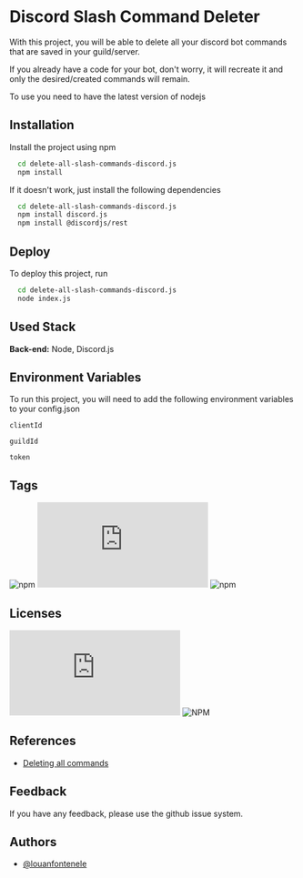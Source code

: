 
# Discord Slash Command Deleter

With this project, you will be able to delete all your discord bot commands that are saved in your guild/server.

If you already have a code for your bot, don't worry, it will recreate it and only the desired/created commands will remain.

To use you need to have the latest version of nodejs
## Installation

Install the project using npm

```bash
  cd delete-all-slash-commands-discord.js
  npm install
```

If it doesn't work, just install the following dependencies

```bash
  cd delete-all-slash-commands-discord.js
  npm install discord.js
  npm install @discordjs/rest
```

## Deploy

To deploy this project, run

```bash
  cd delete-all-slash-commands-discord.js
  node index.js
```


## Used Stack

**Back-end:** Node, Discord.js


## Environment Variables

To run this project, you will need to add the following environment variables to your config.json

`clientId`

`guildId`

`token`


## Tags

![npm](https://img.shields.io/npm/v/npm?label=npm&style=for-the-badge&logo=appveyor)
![npm](https://img.shields.io/npm/v/discord.js?label=Discord.js&style=for-the-badge&logo=appveyor)
![npm](https://img.shields.io/npm/v/@discordjs/rest?label=@discord/rest&style=for-the-badge&logo=appveyor)


## Licenses

![NPM](https://img.shields.io/npm/l/discord.js?label=discord.js&style=for-the-badge)
![NPM](https://img.shields.io/npm/l/@discordjs/rest?label=%40discordjs%2Frest&style=for-the-badge)


## References

 - [Deleting all commands](https://discordjs.guide/slash-commands/deleting-commands.html#deleting-specific-commands)


## Feedback

If you have any feedback, please use the github issue system.


## Authors

- [@louanfontenele](https://www.github.com/louanfontenele)


